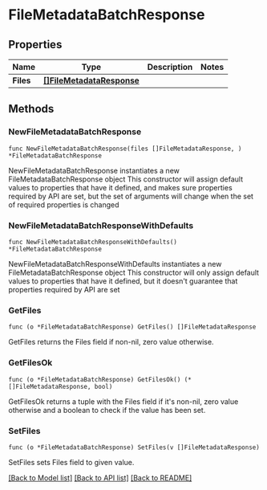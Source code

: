 # FileMetadataBatchResponse

## Properties

Name | Type | Description | Notes
------------ | ------------- | ------------- | -------------
**Files** | [**[]FileMetadataResponse**](FileMetadataResponse.md) |  | 

## Methods

### NewFileMetadataBatchResponse

`func NewFileMetadataBatchResponse(files []FileMetadataResponse, ) *FileMetadataBatchResponse`

NewFileMetadataBatchResponse instantiates a new FileMetadataBatchResponse object
This constructor will assign default values to properties that have it defined,
and makes sure properties required by API are set, but the set of arguments
will change when the set of required properties is changed

### NewFileMetadataBatchResponseWithDefaults

`func NewFileMetadataBatchResponseWithDefaults() *FileMetadataBatchResponse`

NewFileMetadataBatchResponseWithDefaults instantiates a new FileMetadataBatchResponse object
This constructor will only assign default values to properties that have it defined,
but it doesn't guarantee that properties required by API are set

### GetFiles

`func (o *FileMetadataBatchResponse) GetFiles() []FileMetadataResponse`

GetFiles returns the Files field if non-nil, zero value otherwise.

### GetFilesOk

`func (o *FileMetadataBatchResponse) GetFilesOk() (*[]FileMetadataResponse, bool)`

GetFilesOk returns a tuple with the Files field if it's non-nil, zero value otherwise
and a boolean to check if the value has been set.

### SetFiles

`func (o *FileMetadataBatchResponse) SetFiles(v []FileMetadataResponse)`

SetFiles sets Files field to given value.



[[Back to Model list]](../README.md#documentation-for-models) [[Back to API list]](../README.md#documentation-for-api-endpoints) [[Back to README]](../README.md)


